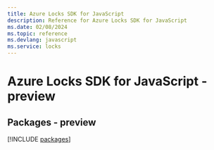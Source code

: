 ```yaml
---
title: Azure Locks SDK for JavaScript
description: Reference for Azure Locks SDK for JavaScript
ms.date: 02/08/2024
ms.topic: reference
ms.devlang: javascript
ms.service: locks
---
```

# Azure Locks SDK for JavaScript - preview
## Packages - preview
[!INCLUDE [packages](locks-index.md)]